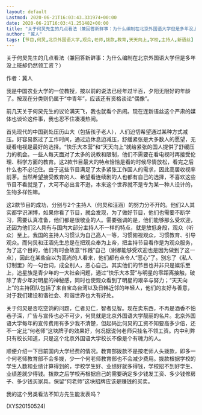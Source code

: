 ```yaml
---
layout: default
Lastmod: 2020-06-21T16:03:43.331974+00:00
date: 2020-06-21T16:03:41.251482+00:00
title: "关于何炅先生的几点看法（兼回答新鲜事：为什么编制在北京外国语大学但是多年没上班却"
author: "冀人"
tags: [节目,何炅,北京外国语大学,观众,老师,拨款,教育,天天向上,学校,主持人,新语丝]
---
```


关于何炅先生的几点看法（兼回答新鲜事：为什么编制在北京外国语大学但是多年没上班却仍然领工资？）

作者：冀人

我是中国农业大学的一位教授，按以前的说法已经年过半百，夕阳无限好的年龄了。按现在分类则仍属于“中青年”，应该还有资格谈论“偶像”。

前几天关于何炅先生的议论满天飞，我也就看个热闹。现在连新语丝这个严肃的媒体也谈论这件事，我也忍不住凑凑热闹。

首先现代的中国到处压历山大（包括孩子老人），人们迫切希望通过某种方式减压。好容易熬过了工作时间，通过边休息边减压，舒缓紧张是大多数人的愿望，无疑看电视是最好的选择。“快乐大本营”和“天天向上”就给紧张的国人提供了舒缓压力的机会。一些人每天面对了太多的说教和限制，他们不需要在看电视时再接受伦理、科学方面的教育。这2款节目最大的特点恰恰是看的时候尽情放松，看完之后什么也不必记住。由于这些节目满足了太多紧张工作国人的需求，因此高居收视率前茅。当然希望接受教育的人、希望看连续剧的人也都有自己的选择，不喜欢这些节目不看就是了，大可不必出言不逊，本来这个世界就不是专为某一种人设计的，生物多样性嘛。

这2款节目的成功，分别与2个主持人（何炅和汪涵）的努力分不开的。他们2人其实都学识渊博，如果你看了节目，就会发现，为了做好节目，他们也需要不断学习，需要认真准备，他们都是很敬业的人。需要强调的是，他们能够那么受欢迎，还因为他们2人具有与国内大部分主持人不一样的特点，就是放低身段，观众（听众）至上。我国的主持人习惯认为自己高人一等，习惯俯视观众，习惯教育、引导观众。而何炅和汪涵先生总是在把观众奉为上帝，把主持节目看作是为观众服务，为了这个目的，他们有时会故意“作践”自己（谢娜能够受欢迎也是因为做到了这一点），因此在某些自以为高尚的人看来，他们都有点令人“恶心”了。别忘了《私人订制里》的一句台词，成全别人，恶心自己。其实他们的节目也并非只是娱乐至上，追星族是青少年的一大社会问题，通过“快乐大本营”与明星的零距离接触，破除了青少年对明星的神秘感，同时也使观众看到了明星的艰辛与努力；“天天向上”的主持团队包括了来自宝岛台湾以及日韩近邻的年轻人，他们的友好与善意，对于我们建设和谐社会、和谐世界也大有好处。

关于何炅是否吃空饷的问题，仁者见仁，智者见智。现在卖东西，不再是酒香不怕巷子深，广告与宣传也必不可少，何炅就是北京外国语大学靓丽的名片。北京外国语大学每年的宣传费用有多少我不清楚，但起码比何炅的工资不知要高多少倍，还不一定比“何老师”这块牌子的效果好，何况据说何老师只挂名不领工资。内中利弊只有校长知道，只是这个北京外国语大学校长不像是个有魄力的人。

顺便介绍一下目前国内大学经费的情况。教育部拨款不是按老师人头拨款，即多一个何老师教育部不会多拨，少一个何老师教育部也不会减少费用。拨款根据学校的学生人数和业绩计算得到的，学校学生好、业绩好就多得钱，学校招不到好学生、业绩差就少得钱。拨款之后学校再根据自己的需要确定多少钱发工资、多少钱修房子、多少钱买家具。保留“何老师”这块招牌应该是赚钱的买卖。

我的这个另类看法不知方先生能发表吗？

(XYS20150524)

